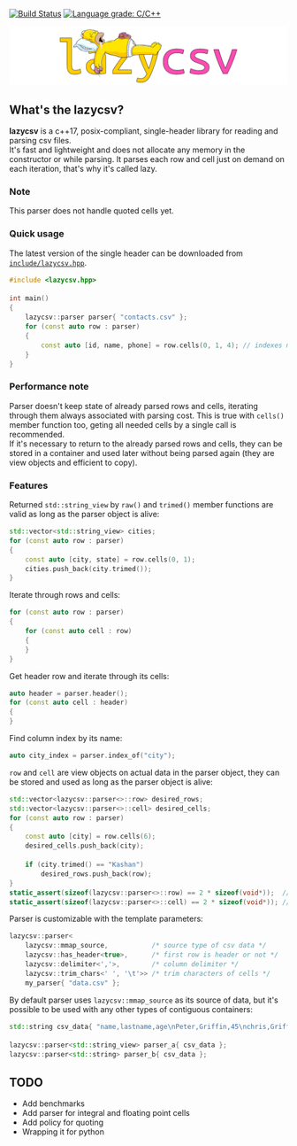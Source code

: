 [![Build Status](https://travis-ci.com/ashtum/lazycsv.svg?branch=master)](https://travis-ci.com/ashtum/lazycsv)
[![Language grade: C/C++](https://img.shields.io/lgtm/grade/cpp/g/ashtum/lazycsv.svg?logo=lgtm&logoWidth=18)](https://lgtm.com/projects/g/ashtum/lazycsv/context:cpp)

![lazycsv](img/logo.png)

## What's the lazycsv?

**lazycsv** is a c++17, posix-compliant, single-header library for reading and parsing csv files.  
It's fast and lightweight and does not allocate any memory in the constructor or while parsing. It parses each row and cell just on demand on each iteration, that's why it's called lazy.

### Note

This parser does not handle quoted cells yet.

### Quick usage

The latest version of the single header can be downloaded from [`include/lazycsv.hpp`](include/lazycsv.hpp).

```c++
#include <lazycsv.hpp>

int main()
{
    lazycsv::parser parser{ "contacts.csv" };
    for (const auto row : parser)
    {
        const auto [id, name, phone] = row.cells(0, 1, 4); // indexes must be in ascending order
    }
}
```

### Performance note

Parser doesn't keep state of already parsed rows and cells, iterating through them always associated with parsing cost. This is true with `cells()` member function too, geting all needed cells by a single call is recommended.  
If it's necessary to return to the already parsed rows and cells, they can be stored in a container and used later without being parsed again (they are view objects and efficient to copy).

### Features

Returned `std::string_view` by `raw()` and `trimed()` member functions are valid as long as the parser object is alive:

```c++
std::vector<std::string_view> cities;
for (const auto row : parser)
{
    const auto [city, state] = row.cells(0, 1);
    cities.push_back(city.trimed());
}
```

Iterate through rows and cells:

```c++
for (const auto row : parser)
{
    for (const auto cell : row)
    {
    }
}
```

Get header row and iterate through its cells:

```c++
auto header = parser.header();
for (const auto cell : header)
{
}
```

Find column index by its name:

```c++
auto city_index = parser.index_of("city");
```

`row` and `cell` are view objects on actual data in the parser object, they can be stored and used as long as the parser object is alive:

```c++
std::vector<lazycsv::parser<>::row> desired_rows;
std::vector<lazycsv::parser<>::cell> desired_cells;
for (const auto row : parser)
{
    const auto [city] = row.cells(6);
    desired_cells.push_back(city);

    if (city.trimed() == "Kashan")
        desired_rows.push_back(row);
}
static_assert(sizeof(lazycsv::parser<>::row) == 2 * sizeof(void*));  // i'm lightweight
static_assert(sizeof(lazycsv::parser<>::cell) == 2 * sizeof(void*)); // i'm lightweight too
```

Parser is customizable with the template parameters:

```c++
lazycsv::parser<
    lazycsv::mmap_source,           /* source type of csv data */
    lazycsv::has_header<true>,      /* first row is header or not */
    lazycsv::delimiter<','>,        /* column delimiter */
    lazycsv::trim_chars<' ', '\t'>> /* trim characters of cells */
    my_parser{ "data.csv" };
```

By default parser uses `lazycsv::mmap_source` as its source of data, but it's possible to be used with any other types of contiguous containers:

```c++
std::string csv_data{ "name,lastname,age\nPeter,Griffin,45\nchris,Griffin,14\n" };

lazycsv::parser<std::string_view> parser_a{ csv_data };
lazycsv::parser<std::string> parser_b{ csv_data };
```

## TODO

* Add benchmarks
* Add parser for integral and floating point cells
* Add policy for quoting
* Wrapping it for python
